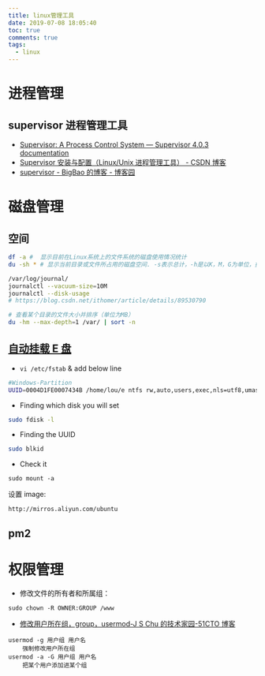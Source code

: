 ```yaml
---
title: linux管理工具
date: 2019-07-08 18:05:40
toc: true
comments: true
tags:
  - linux
---
```


# 进程管理

## supervisor 进程管理工具

- [Supervisor: A Process Control System — Supervisor 4.0.3 documentation](http://supervisord.org/)
- [Supervisor 安装与配置（Linux/Unix 进程管理工具） - CSDN 博客](https://blog.csdn.net/xyang81/article/details/51555473)
- [supervisor - BigBao 的博客 - 博客园](https://www.cnblogs.com/smail-bao/p/5673434.html)

# 磁盘管理

## 空间

```sh
df -a #  显示目前在Linux系统上的文件系统的磁盘使用情况统计
du -sh * # 显示当前目录或文件所占用的磁盘空间. -s表示总计，-h是以K，M，G为单位，提高信息的可读性
```

```sh
/var/log/journal/
journalctl --vacuum-size=10M
journalctl --disk-usage
# https://blog.csdn.net/ithomer/article/details/89530790
```

```sh
# 查看某个目录的文件大小并排序（单位为MB）
du -hm --max-depth=1 /var/ | sort -n
```

## [自动挂载 E 盘](https://askubuntu.com/questions/46588/how-to-automount-ntfs-partitions)

- `vi /etc/fstab` & add below line

```sh
#Windows-Partition
UUID=0004D1FE0007434B /home/lou/e ntfs rw,auto,users,exec,nls=utf8,umask=003,gid=46,uid=1000    0   0
```

- Finding which disk you will set

```sh
sudo fdisk -l
```

- Finding the UUID

```sh
sudo blkid
```

- Check it

```
sudo mount -a
```

设置 image:

```
http://mirros.aliyun.com/ubuntu
```

## pm2

# 权限管理

- 修改文件的所有者和所属组：

```
sudo chown -R OWNER:GROUP /www
```

- [修改用户所在组，group，usermod-J S Chu 的技术家园-51CTO 博客](http://blog.51cto.com/jschu/1722959)

```
usermod -g 用户组 用户名
    强制修改用户所在组
usermod -a -G 用户组 用户名
    把某个用户添加进某个组
```
